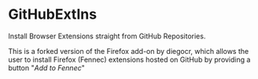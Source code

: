 GitHubExtIns
============

Install Browser Extensions straight from GitHub Repositories.

This is a forked version of the Firefox add-on by diegocr, which allows the user to install Firefox (Fennec)
extensions hosted on GitHub by providing a button "*Add to Fennec*"

